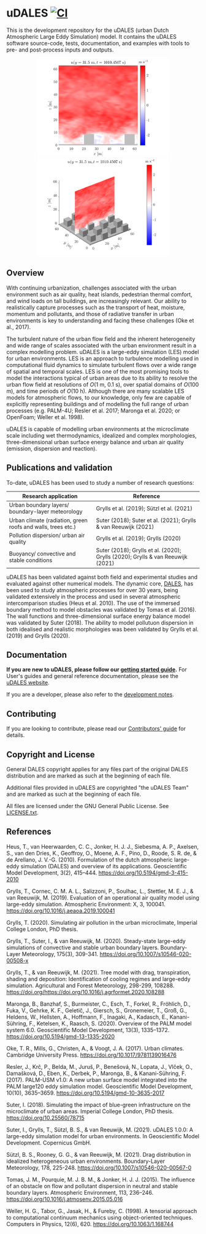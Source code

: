 # uDALES [![CI](https://github.com/uDALES/u-dales/workflows/CI/badge.svg)](https://github.com/uDALES/u-dales/actions)

This is the development repository for the uDALES (urban Dutch Atmospheric Large Eddy Simulation) model. It contains the uDALES software source-code, tests, documentation, and examples with tools to pre- and post-process inputs and outputs.

<div align="center">
<img src="docs/assets/images/fielddump_slice_2D.102.png" alt="uDALES" height="256">
<img src="docs/assets/images/fielddump_slice_3D.102.png" alt="uDALES" height="256"> 
</div>

## Overview

With continuing urbanization, challenges associated with the urban environment such as air quality, heat islands, pedestrian thermal comfort, and wind loads on tall buildings, are increasingly relevant. Our ability to realistically capture processes such as the transport of heat, moisture, momentum and pollutants, and those of radiative transfer in urban environments is key to understanding and facing these challenges (Oke et al., 2017).

The turbulent nature of the urban flow field and the inherent heterogeneity and wide range of scales associated with the urban environment result in a complex modelling problem. uDALES is a large-eddy simulation (LES) model for urban environments. LES is an approach to turbulence modelling used in computational fluid dynamics to simulate turbulent flows over a wide range of spatial and temporal scales. LES is one of the most promising tools to model the interactions typical of urban areas due to its ability to resolve the urban flow field at resolutions of _O_(1 m, 0.1 s), over spatial domains of _O_(100 m), and time periods of _O_(10 h). Although there are many scalable LES models for atmospheric flows, to our knowledge, only few are capable of explicitly representing buildings and of modelling the full range of urban processes (e.g. PALM-4U; Resler et al. 2017; Maronga et al. 2020; or OpenFoam; Weller et al. 1998).

uDALES is capable of modelling urban environments at the microclimate scale including wet thermodynamics, idealized and complex morphologies, three-dimensional urban surface energy balance and urban air quality (emission, dispersion and reaction).

## Publications and validation

To-date, uDALES has been used to study a number of research questions:

| Research application                                         | Reference                                                                       |
| ------------------------------------------------------------ | ------------------------------------------------------------------------------- |
| Urban boundary layers/ boundary-layer meteorology            | Grylls et al. (2019); Sützl et al. (2021)                                       |
| Urban climate (radiation, green roofs and walls, trees etc.) | Suter (2018); Suter et al. (2021); Grylls & van Reeuwijk (2021)                 |
| Pollution dispersion/ urban air quality                      | Grylls et al. (2019);  Grylls (2020)                                            |
| Buoyancy/ convective and stable conditions                   | Suter (2018); Grylls et al. (2020); Grylls (2020); Grylls & van Reeuwijk (2021) |

uDALES has been validated against both field and experimental studies and evaluated against other numerical models. The dynamic core, [DALES](https://github.com/dalesteam/dales), has been used to study atmospheric processes for over 30 years, being validated extensively in the process and used in several atmospheric intercomparison studies (Heus et al. 2010). The use of the immersed boundary method to model obstacles was validated by Tomas et al. (2016). The wall functions and three-dimensional surface energy balance model was validated by Suter (2018). The ability to model pollutuon dispersion in both idealised and realistic morphologies was been validated by Grylls et al. (2019) and Grylls (2020).

## Documentation

**If you are new to uDALES, please follow our [getting started guide](https://udales.github.io/u-dales/udales-getting-started).** For User's guides and general reference documentation, please see the [uDALES website](https://udales.github.io/u-dales/).

If you are a developer, please also refer to the [development notes](DEVELOP.md).

## Contributing

If you are looking to contribute, please read our [Contributors' guide](CONTRIBUTING.md) for details.

## Copyright and License

General DALES copyright applies for any files part of the original DALES distribution and are marked as such at the beginning of each file.

Additional files provided in uDALES are copyrighted "the uDALES Team" and are marked as such at the beginning of each file.

All files are licensed under the GNU General Public License. See [LICENSE.txt](LICENSE.txt).

## References

Heus, T., van Heerwaarden, C. C., Jonker, H. J. J., Siebesma, A. P., Axelsen, S., van den Dries, K., Geoffroy, O., Moene, A. F., Pino, D., Roode, S. R. de, & de Arellano, J. V.-G. (2010). Formulation of the dutch atmospheric large-eddy simulation (DALES) and overview of its applications. Geoscientific Model Development, 3(2), 415–444. https://doi.org/10.5194/gmd-3-415-2010

Grylls, T., Cornec, C. M. A. L., Salizzoni, P., Soulhac, L., Stettler, M. E. J., & van Reeuwijk, M. (2019). Evaluation of an operational air quality model using large-eddy simulation. Atmospheric Environment: X, 3, 100041. https://doi.org/10.1016/j.aeaoa.2019.100041

Grylls, T. (2020). Simulating air pollution in the urban microclimate, Imperial College London, PhD thesis.

Grylls, T., Suter, I., & van Reeuwijk, M. (2020). Steady-state large-eddy simulations of convective and stable urban boundary layers. Boundary-Layer Meteorology, 175(3), 309-341. https://doi.org/10.1007/s10546-020-00508-x

Grylls, T., & van Reeuwijk, M. (2021). Tree model with drag, transpiration, shading and deposition: Identification of cooling regimes and large-eddy simulation. Agricultural and Forest Meteorology, 298-299, 108288. https://doi.org/https://doi.org/10.1016/j.agrformet.2020.108288

Maronga, B., Banzhaf, S., Burmeister, C., Esch, T., Forkel, R., Fröhlich, D., Fuka, V., Gehrke, K. F., Geletič, J., Giersch, S., Gronemeier, T., Groß, G., Heldens, W., Hellsten, A., Hoffmann, F., Inagaki, A., Kadasch, E., Kanani-Sühring, F., Ketelsen, K., Raasch, S. (2020). Overview of the PALM model system 6.0. Geoscientific Model Development, 13(3), 1335–1372. https://doi.org/10.5194/gmd-13-1335-2020

Oke, T. R., Mills, G., Christen, A., & Voogt, J. A. (2017). Urban climates. Cambridge University Press. https://doi.org/10.1017/9781139016476

Resler, J., Krč, P., Belda, M., Juruš, P., Benešová, N., Lopata, J., Vlček, O., Damašková, D., Eben, K., Derbek, P., Maronga, B., & Kanani-Sühring, F. (2017). PALM-USM v1.0: A new urban surface model integrated into the PALM large120 eddy simulation model. Geoscientific Model Development, 10(10), 3635–3659. https://doi.org/10.5194/gmd-10-3635-2017

Suter, I. (2018). Simulating the impact of blue-green infrastructure on the microclimate of urban areas. Imperial College London, PhD thesis. https://doi.org/10.25560/78715

Suter, I., Grylls, T., Sützl, B. S., & van Reeuwijk, M. (2021). uDALES 1.0.0: A large-eddy simulation model for urban environments. In Geoscientific Model Development. Copernicus GmbH.

Sützl, B. S., Rooney, G. G., & van Reeuwijk, M. (2021). Drag distribution in idealized heterogeneous urban environments. Boundary-Layer Meteorology, 178, 225-248. https://doi.org/10.1007/s10546-020-00567-0

Tomas, J. M., Pourquie, M. J. B. M., & Jonker, H. J. J. (2015). The influence of an obstacle on flow and pollutant dispersion in neutral and stable boundary layers. Atmospheric Environment, 113, 236–246. https://doi.org/10.1016/j.atmosenv.2015.05.016

Weller, H. G., Tabor, G., Jasak, H., & Fureby, C. (1998). A tensorial approach to computational continuum mechanics using object-oriented techniques. Computers in Physics, 12(6), 620. https://doi.org/10.1063/1.168744

